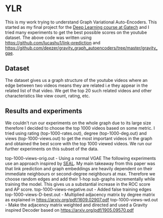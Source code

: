 # YLR
This is my work trying to understand Graph Variational Auto-Encoders. This started as my final project for the [Deep Learning course at Gatech](https://github.com/sreycodes/CS4803) and I tried many experiments to get the best possible scores on the youtube dataset. The above code was written using <https://github.com/lucashu1/link-prediction> and <https://github.com/deezer/gravity_graph_autoencoders/tree/master/gravity_gae>.

## Dataset
The dataset gives us a graph structure of the youtube videos where an edge between two videos means they are related i.e they appear in the related list of that video. We get the top 20 such related videos and other characteristics like view count, rating, etc.

## Results and experiments
We couldn't run our experiments on the whole graph due to its large size therefore I decided to choose the top 1000 videos based on some metric. I tried using rating (top-1000-rates.out), degree (top-1000-deg.out) and views (top-1000-views.out) to get the most important videos in the graph and obtained the best score with the top 1000 viewed videos. We run our further experiments on this subset of the data.

top-1000-views-orig.out - Using a normal VGAE
The following experiments use an approach inspired by [SEAL](https://arxiv.org/pdf/1802.09691.pdf). My main takeaway from this paper was that link prediction and graph embeddings are heavily dependent on their immediate neighbours or second-degree neighbours at max. Therefore we choose random edges and add their 1-hop sub-graphs incrementally while training the model. This gives us a substantial increase in the ROC score and AP score.
top-1000-views-negative.out - Added false training edges
top-1000-views-D-best.out - Multiplied adjacency matrix by degree matrix as explained in <https://arxiv.org/pdf/1609.02907.pdf>
top-1000-views-wd.out - Make the adjacency matrix weighted and directed and used a Gravity inspired Decoder based on <https://arxiv.org/pdf/1905.09570.pdf>


